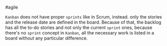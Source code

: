 #agile

`Kanban` does not have proper `sprints` like in Scrum, instead. only the stories and the release date are defined in the board. Because of that, the backlog has all the to-do stories and not only the current `sprint` ones, because there's no `sprint` concept in `Kanban`, all the necessary work is listed in a board without any particular difference.